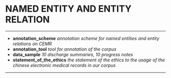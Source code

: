 # NAMED ENTITY AND ENTITY RELATION

---
- **annotation\_scheme** *annotation scheme for named entities and entity relations on CEMR*
- **annotation\_tool** *tool for annotation of the corpus*
- **data\_sample** *10 discharge summaries, 10 progress notes*
- **statement\_of\_the\_ethics** *the statement of the ethics to the usage of the chinese electronic medical records in our corpus*

---

